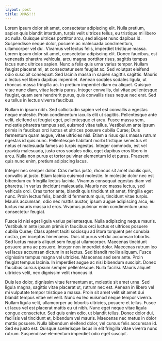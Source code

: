 ```yaml
---
layout: post
title: XMAS!!!
---
```

<p>
Lorem ipsum dolor sit amet, consectetur adipiscing elit. Nulla pretium, sapien
quis blandit interdum, turpis velit ultrices tellus, eu tristique mi libero ac
nulla. Quisque ultrices porttitor arcu, sed aliquet nunc dapibus id.
Suspendisse neque dolor, posuere ac malesuada condimentum, ullamcorper vel dui.
Vivamus vel lectus felis, imperdiet tristique massa. Lorem ipsum dolor sit
amet, consectetur adipiscing elit. Donec faucibus, est venenatis pharetra
vehicula, arcu magna porttitor risus, sagittis tempus lacus nunc ultrices
sapien. Nunc a felis quis urna varius tempor. Nullam feugiat placerat mi, at
consectetur sem feugiat ac. Sed volutpat eleifend odio suscipit consequat. Sed
lacinia massa in sapien sagittis sagittis. Mauris a lectus vel libero dapibus
imperdiet. Aenean sodales sodales ligula, ut rhoncus massa fringilla ac. In
pretium imperdiet diam eu aliquet. Quisque vitae nunc diam, vitae lacinia
purus. Integer convallis, dui vitae pellentesque feugiat, quam sem hendrerit
purus, quis convallis risus neque nec erat. Sed eu tellus in lectus viverra
faucibus.
</p>
<p>
Nullam in ipsum nibh. Sed sollicitudin sapien vel est convallis a egestas neque
molestie. Proin condimentum iaculis elit ut sagittis. Pellentesque ante velit,
eleifend ut feugiat eget, pellentesque et arcu. Fusce massa sem, molestie
pharetra tempus sed, euismod vitae tellus. Vestibulum ante ipsum primis in
faucibus orci luctus et ultrices posuere cubilia Curae; Duis fermentum quam
augue, vitae ultricies nisl. Etiam a risus quis massa rutrum egestas id quis
nunc. Pellentesque habitant morbi tristique senectus et netus et malesuada
fames ac turpis egestas. Integer commodo, est vel gravida malesuada, justo eros
sodales odio, eget dapibus eros libero in arcu. Nulla non purus et tortor
pulvinar elementum id et purus. Praesent quis nunc enim, pretium adipiscing
lacus.
</p>
<p>
Integer nec semper dolor. Cras metus justo, rhoncus sit amet iaculis quis,
convallis at justo. Etiam lacinia euismod molestie. In molestie dolor nec est
bibendum eu fringilla lectus lacinia. Vivamus consequat egestas diam vel
pharetra. In varius tincidunt malesuada. Mauris nec massa lectus, sed vehicula
orci. Cras tortor ante, blandit quis tincidunt sit amet, fringilla eget nunc.
Proin lectus felis, blandit id fermentum quis, tincidunt vitae turpis. Mauris
accumsan, odio nec mattis auctor, ipsum augue adipiscing arcu, eu luctus mauris
massa id eros. Vivamus pulvinar enim condimentum urna consectetur feugiat.
</p>
<p>
Fusce id nisi eget ligula varius pellentesque. Nulla adipiscing neque mauris.
Vestibulum ante ipsum primis in faucibus orci luctus et ultrices posuere
cubilia Curae; Class aptent taciti sociosqu ad litora torquent per conubia
nostra, per inceptos himenaeos. Duis id purus vel dui accumsan lobortis. Sed
luctus mauris aliquet sem feugiat ullamcorper. Maecenas tincidunt posuere urna
ac posuere. Integer non imperdiet dolor. Maecenas rutrum leo vel lacus accumsan
dictum in at lectus. Sed blandit mollis aliquam. Fusce dignissim tempus magna
vel ultricies. Maecenas sed sem ante. Proin feugiat tempus lacinia. In
imperdiet augue ac nisi bibendum suscipit. Donec faucibus cursus ipsum semper
pellentesque. Nulla facilisi. Mauris aliquet ultricies velit, nec dignissim
velit rhoncus id.
</p>
<p>
Duis leo dolor, dignissim vitae fermentum at, molestie sit amet urna. Sed
ligula magna, sagittis vitae placerat ut, rutrum nec est. Aenean in libero vel
mi vulputate tempor tristique a massa. Proin sit amet velit sit amet dui
blandit tempus vitae vel velit. Nunc eu leo euismod neque tempor viverra.
Nullam ligula velit, ullamcorper ac lobortis ultricies, posuere et tellus.
Fusce ut lacus vel est placerat mattis eu ut nibh. Nunc eget neque vitae ligula
congue consectetur. Sed quis enim odio, ut blandit tellus. Donec dolor dui,
facilisis vel tincidunt et, bibendum vel mauris. Maecenas nec metus in dolor
mattis posuere. Nulla bibendum eleifend dolor, vel cursus felis accumsan id.
Sed eu justo est. Quisque scelerisque lacus in elit fringilla vitae viverra
nunc rutrum. Suspendisse elementum imperdiet odio eget suscipit. 
</p>
